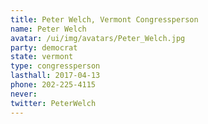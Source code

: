 ```yaml
---
title: Peter Welch, Vermont Congressperson
name: Peter Welch
avatar: /ui/img/avatars/Peter_Welch.jpg
party: democrat
state: vermont
type: congressperson
lasthall: 2017-04-13
phone: 202-225-4115
never: 
twitter: PeterWelch
---
```

